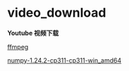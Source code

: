 # video_download

**Youtube 视频下载**


[ffmpeg](https://github.com/BtbN/FFmpeg-Builds/releases)

[numpy-1.24.2-cp311-cp311-win_amd64](https://pypi.tuna.tsinghua.edu.cn/packages/17/57/82c3a9321f5dbcbdbe407476ea93dc4fabcadc819fd9baddf3511ddd5833/numpy-1.24.2-cp311-cp311-win_amd64.whl#sha256=557d42778a6869c2162deb40ad82612645e21d79e11c1dc62c6e82a2220ffb04)
